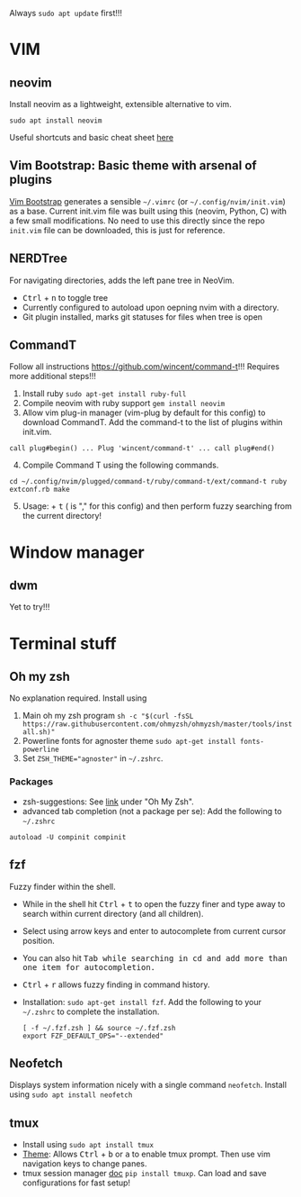 Always `sudo apt update` first!!!

# VIM

## neovim

Install neovim as a lightweight, extensible alternative to vim.

`sudo apt install neovim`

Useful shortcuts and basic cheat sheet [here](https://yannesposito.com/Scratch/en/blog/Learn-Vim-Progressively/)

## Vim Bootstrap: Basic theme with arsenal of plugins

[Vim Bootstrap](https://vim-bootstrap.com/) generates a sensible `~/.vimrc` (or `~/.config/nvim/init.vim`) as a base. Current init.vim file was built using this (neovim, Python, C) with a few small modifications. No need to use this directly since the repo `init.vim` file can be downloaded, this is just for reference.

## NERDTree

For navigating directories, adds the left pane tree in NeoVim. 

- <kbd>Ctrl</kbd> + <kbd>n</kbd> to toggle tree
- Currently configured to autoload upon oepning nvim with a directory. 
- Git plugin installed, marks git statuses for files when tree is open

## CommandT 

Follow all instructions https://github.com/wincent/command-t!!! Requires more additional steps!!!

1. Install ruby `sudo apt-get install ruby-full`
2. Compile neovim with ruby support `gem install neovim`
3. Allow vim plug-in manager (vim-plug by default for this config) to download CommandT. Add the command-t to the list of plugins within init.vim.

`call plug#begin()
...
Plug 'wincent/command-t'
...
call plug#end()`

4. Compile Command T using the following commands.

`cd ~/.config/nvim/plugged/command-t/ruby/command-t/ext/command-t
ruby extconf.rb
make`

5. Usage: <kbd><leader></kbd> + <kbd>t</kbd> (<leader> is "," for this config) and then perform fuzzy searching from the current directory!

# Window manager

## dwm

Yet to try!!!

# Terminal stuff

## Oh my zsh

No explanation required. Install using

1. Main oh my zsh program `sh -c "$(curl -fsSL https://raw.githubusercontent.com/ohmyzsh/ohmyzsh/master/tools/install.sh)"`
2. Powerline fonts for agnoster theme `sudo apt-get install fonts-powerline`
3. Set `ZSH_THEME="agnoster"` in `~/.zshrc`.

### Packages

- zsh-suggestions: See [link](https://github.com/zsh-users/zsh-autosuggestions/blob/master/INSTALL.md) under "Oh My Zsh".
- advanced tab completion (not a package per se): Add the following to `~/.zshrc`

`autoload -U compinit
compinit`

## fzf

Fuzzy finder within the shell. 

- While in the shell hit <kbd>Ctrl</kbd> + <kbd>t</kbd> to open the fuzzy finer and type away to search within current directory (and all children). 
- Select using arrow keys and enter to autocomplete from current cursor position.
- You can also hit <kbd>Tab<kbd> while searching in cd and add more than one item for autocompletion.
- <kbd>Ctrl</kbd> + <kbd>r</kbd> allows fuzzy finding in command history.
- Installation: `sudo apt-get install fzf`. Add the following to your `~/.zshrc` to complete the installation.
  
  `[ -f ~/.fzf.zsh ] && source ~/.fzf.zsh                                                                                                                     export FZF_DEFAULT_OPS="--extended"`

## Neofetch

Displays system information nicely with a single command `neofetch`. Install using `sudo apt install neofetch`

## tmux 

- Install using `sudo apt install tmux`
- [Theme](https://github.com/gpakosz/.tmux): Allows <kbd>Ctrl</kbd> + <kbd>b</kbd> or <kbd>a</kbd> to enable tmux prompt. Then use vim navigation keys to change panes. 
- tmux session manager [doc](http://tmuxp.git-pull.com/en/latest/quickstart.html) `pip install tmuxp`. Can load and save configurations for fast setup!
